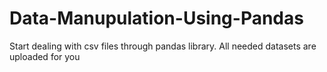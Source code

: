 # Data-Manupulation-Using-Pandas
Start dealing with csv files through pandas library. All needed datasets are uploaded for you
